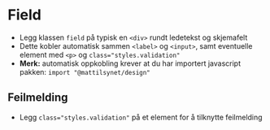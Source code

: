 # Field <mark data-badge="Alfa"></mark>

- Legg klassen `field` på typisk en `<div>` rundt ledetekst og skjemafelt
- Dette kobler automatisk sammen `<label>` og `<input>`, samt eventuelle element med `<p>` og  `class="styles.validation"`
- **Merk:** automatisk oppkobling krever at du har importert javascript pakken: `import "@mattilsynet/design"`

<pre hidden>
<div class="styles.field">
  <label>Ledetekst</label>
  <p>Beskrivelse</p>
  <input type="text" class="styles.input" />
</div>
</pre>
<Story />

## Feilmelding
- Legg `class="styles.validation"` på et element for å tilknytte feilmelding

<pre hidden>
<div class="styles.field">
  <label>Ledetekst</label>
  <p>Beskrivelse</p>
  <input type="text" class="styles.input" />
  <div class="styles.validation">Validation</div>
</div>
</pre>
<Story />

<!--## Antall tegn

- Legg `data-limit="100"` på `<input> | <textarea>`
- Legg til en `<div data-field="limit"></div>`

<pre hidden>
<div class="styles.field">
  <label>Ledetekst</label>
  <p>Beskrivelse</p>
  <input type="text" class="styles.input" data-limit="100" />
  <div data-field="limit"></div>
</div>
</pre>
<Story />-->